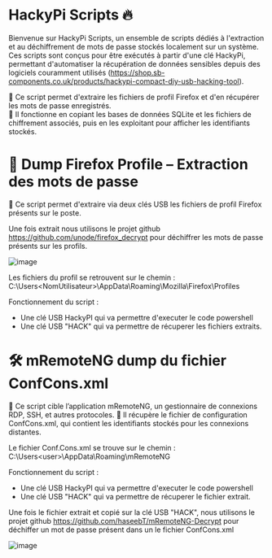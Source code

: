 # HackyPi Scripts 🔥

Bienvenue sur HackyPi Scripts, un ensemble de scripts dédiés à l'extraction et au déchiffrement de mots de passe stockés localement sur un système. Ces scripts sont conçus pour être exécutés à partir d'une clé HackyPi, permettant d'automatiser la récupération de données sensibles depuis des logiciels couramment utilisés (https://shop.sb-components.co.uk/products/hackypi-compact-diy-usb-hacking-tool).

🔹 Ce script permet d'extraire les fichiers de profil Firefox et d'en récupérer les mots de passe enregistrés. <br>
🔹 Il fonctionne en copiant les bases de données SQLite et les fichiers de chiffrement associés, puis en les exploitant pour afficher les identifiants stockés.


# 🦊 Dump Firefox Profile – Extraction des mots de passe

🔹 Ce script permet d'extraire via deux clés USB les fichiers de profil Firefox présents sur le poste.

Une fois extrait nous utilisons le projet github https://github.com/unode/firefox_decrypt pour déchiffrer les mots de passe présents sur les profils. 

![image](https://github.com/user-attachments/assets/fdb813b8-ed76-4d35-af9d-ecb21ebcf247)


Les fichiers du profil se retrouvent sur le chemin : <br> C:\Users\<NomUtilisateur>\AppData\Roaming\Mozilla\Firefox\Profiles

Fonctionnement du script : 
 - Une clé USB HackyPI qui va permettre d'executer le code powershell
 - Une clé USB "HACK" qui va permettre de récuperer les fichiers extraits.


# 🛠️ mRemoteNG dump du fichier ConfCons.xml 

🔹 Ce script cible l’application mRemoteNG, un gestionnaire de connexions RDP, SSH, et autres protocoles.
🔹 Il récupère le fichier de configuration ConfCons.xml, qui contient les identifiants stockés pour les connexions distantes.

Le fichier Conf.Cons.xml se trouve sur le chemin : C:\Users\<user>\AppData\Roaming\mRemoteNG

Fonctionnement du script : 
 - Une clé USB HackyPI qui va permettre d'executer le code powershell
 - Une clé USB "HACK" qui va permettre de récuperer le fichier extrait.

Une fois le fichier extrait et copié sur la clé USB "HACK", nous utilisons le projet github https://github.com/haseebT/mRemoteNG-Decrypt pour déchiffer un mot de passe présent dans un le fichier ConfCons.xml

![image](https://github.com/user-attachments/assets/ade95673-75dc-4445-bb40-ead13cdf4cf6)



